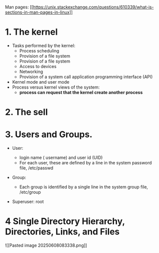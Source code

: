 Man pages:  [[https://unix.stackexchange.com/questions/610339/what-is-sections-in-man-pages-in-linux]]



# 1. The kernel
- Tasks performed by the kernel:
	- Process scheduling
	- Provision of a file system
	- Provision of a file system
	- Access to devices
	- Networking
	- Provision of a system call application programming interface (API)
- Kernel mode and user mode
- Process versus kernel views of the system:
	- **process can request that the kernel create another process**
# 2. The sell
# 3. Users and Groups.
- User:
	- login name ( username) and user id (UID)
	- For each user, these are defined by a line in the system password file, /etc/passwd
- Group:
	- Each group is identified by a single line in the system group file, /etc/group

- Superuser: root
# 4 Single Directory Hierarchy, Directories, Links, and Files
![[Pasted image 20250608083338.png]]